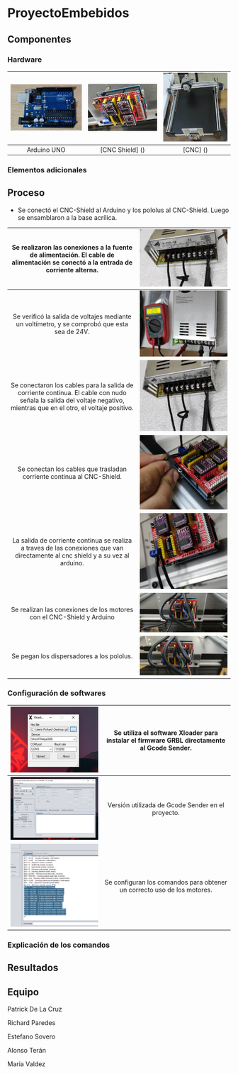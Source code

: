 # ProyectoEmbebidos

## Componentes

### Hardware

<img src="https://github.com/u201712431/ProyectoEmbebidos/blob/main/Imagenes/ArduinoUNO.jpg" alt="ArduinoUNO">    |                                                             <img src="https://github.com/u201712431/ProyectoEmbebidos/blob/main/Imagenes/CNC-Shield.jpg" alt="CNC-Shield">    |                                                             <img src="https://github.com/u201712431/ProyectoEmbebidos/blob/main/Imagenes/CNC-SinConexiones.jpg" alt="CNC">
:--------------------------------------------: | :--------------------------------------------: | :----------------------------------:
Arduino UNO | [CNC Shield] () | [CNC] ()

### Elementos adicionales

## Proceso

- Se conectó el CNC-Shield al Arduino y los pololus al CNC-Shield. Luego se ensamblaron a la base acrílica.

Se realizaron las conexiones a la fuente de alimentación. El cable de alimentación se conectó a la entrada de corriente alterna.   |                             <img src="https://github.com/u201712431/ProyectoEmbebidos/blob/main/Imagenes/Conexiones_Fuente.jpg" alt="Conexiones fuente">
:---------: | :--------:
Se verificó la salida de voltajes mediante un voltímetro, y se comprobó que esta sea de 24V.    |                                                                <img src="https://github.com/u201712431/ProyectoEmbebidos/blob/main/Imagenes/Voltimetro.jpg" alt="Verificar voltaje">
Se conectaron los cables para la salida de corriente continua. El cable con nudo señala la salida del voltaje negativo, mientras que en el otro, el voltaje positivo.   |  <img src="https://github.com/u201712431/ProyectoEmbebidos/blob/main/Imagenes/Conexiones_CC.jpg" alt="Conexiones CC">
Se conectan los cables que trasladan corriente continua al CNC-Shield.  |                                                                                        <img src="https://github.com/u201712431/ProyectoEmbebidos/blob/main/Imagenes/Conexiones_CC-CNC_Shield.jpg" alt="Conexiones CC-CNC Shield">
La salida de corriente continua se realiza a traves de las conexiones que van directamente al cnc shield y a su vez al arduino.    |                             <img src="https://github.com/u201712431/ProyectoEmbebidos/blob/main/Imagenes/Conexiones_CNC-Arduino.jpg" alt="Conexiones CC-CNC Shield-Arduino">
Se realizan las conexiones de los motores con el CNC-Shield y Arduino | <img src="https://github.com/u201712431/ProyectoEmbebidos/blob/main/Imagenes/Conexiones_Motores-CNC_Shield-Arduino.jpg" alt="Conexiones Motores CNC Shield Arduino">
Se pegan los dispersadores a los pololus. | <img src="https://github.com/u201712431/ProyectoEmbebidos/blob/main/Imagenes/Pegado_Dispersadores-Pololus.jpg" alt="Dispersadores-Pololus">

### Configuración de softwares
<img src="https://github.com/u201712431/ProyectoEmbebidos/blob/main/Imagenes/Software_Xloader.jpg" alt="Xloader"> | Se utiliza el software Xloader para instalar el firmware GRBL directamente al Gcode Sender.
:---------: | :--------:
<img src="https://github.com/u201712431/ProyectoEmbebidos/blob/main/Imagenes/GcodeSender_Version.png" alt="Versión Gcode Sender"> | Versión utilizada de Gcode Sender en el proyecto.
<img src="https://github.com/u201712431/ProyectoEmbebidos/blob/main/Imagenes/GcodeSender_Comandos.png" alt="Comandos Gcode Sender"> |Se configuran los comandos para obtener un correcto uso de los motores.

### Explicación de los comandos

## Resultados

## Equipo
Patrick De La Cruz

Richard Paredes

Estefano Sovero

Alonso Terán

Maria Valdez
